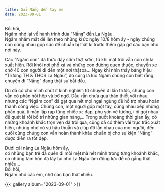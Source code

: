 ```yaml
---
title: Gửi Nắng đến tay em
date: 2023-09-01
---
```


Bồi hồi,  
Ngăm nhớ lại về hành trình đưa “Nắng” đến La Ngâu.  
Ngăm nhắm mắt để lần theo những kí ức ngày 10/8 hôm ấy - ngày chúng con cùng nhau góp sức để chuẩn bị thật kĩ trước thềm gặp gỡ các bạn nhỏ nơi này.

Các “Ngăm con” đã thức dậy sớm thật sớm, từ khi mặt trời vẫn còn chưa xuất hiện. Rời khỏi nơi phố xá và những con đường quen thuộc, chuyến xe chở 40 con người đi đến một nơi thật xa… Ngay khi nhìn thấy bảng hiệu “Trường TH & THCS La Ngâu”, đó cũng là lúc Ngăm chúng con biết rằng, chuyến đi “Nắng” đang thật sự bắt đầu.

Dù đã có cho mình chút ít kinh nghiệm từ chuyến đi lần trước, chúng con vẫn có phần hồi hộp và bỡ ngỡ. Dẫu vẫn chưa quá thân thiết với nhau, nhưng các “Ngăm con” đã gạt qua hết mọi ngại ngùng để hỗ trợ nhau hoàn thành công việc. Chúng con, một người góp một tay, cùng nhau xếp những phần quà, tỉ mẩn lắp ráp từng chiếc xe đạp, phụ sơn vẽ tường, í ới gọi nhau để quét lá rồi bố trí những gian hàng,… Trong suốt khoảng thời gian ấy, có những khoảnh khắc trọn vẹn đã trôi qua, cũng đã có thêm vài trục trặc xuất hiện, nhưng nhờ có sự hậu thuẫn và giúp đỡ lẫn nhau của mọi người, đến cuối cùng chúng con vẫn hoàn thành khâu chuẩn bị cho sự kiện “Nắng” được diễn ra tốt đẹp.

Dưới cái nắng La Ngâu hôm ấy,  
có những bạn trẻ đã quên đi mỏi mệt mà hết mình trong từng khoảnh khắc,  
có những tâm hồn đã lấy tụi nhỏ La Ngâu làm động lực để cố gắng thật nhiều...  
Bồi hồi,  
Ngăm nhớ các em, nhớ các bạn thật nhiều.

{{< gallery album="2023-09-01" >}}
